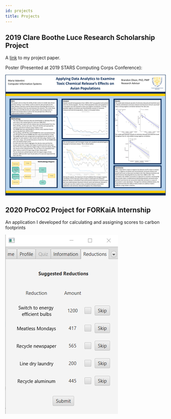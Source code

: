 ```yaml
---
id: projects
title: Projects
---
```


## 2019 Clare Boothe Luce Research Scholarship Project

A [link](https://drive.google.com/file/d/1Po2eSKMclfe4RKVSDbePbIKquasBlOKr/view?usp=sharing) to my project paper.

Poster (Presented at 2019 STARS Computing Corps Conference):

![Data Analytics Presentation](./assets/Poster.png)

## 2020 ProCO2 Project for FORKaiA Internship

An application I developed for calculating and assigning scores to carbon footprints

![A screenshot from the application](./assets/reductionsScreenshot.png)
